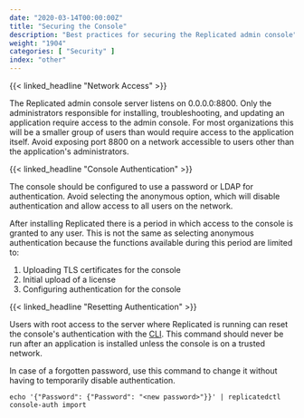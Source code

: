 ```yaml
---
date: "2020-03-14T00:00:00Z"
title: "Securing the Console"
description: "Best practices for securing the Replicated admin console"
weight: "1904"
categories: [ "Security" ]
index: "other"
---
```


{{< linked_headline "Network Access" >}}

The Replicated admin console server listens on 0.0.0.0:8800.
Only the administrators responsible for installing, troubleshooting, and updating an application require access to the admin console.
For most organizations this will be a smaller group of users than would require access to the application itself.
Avoid exposing port 8800 on a network accessible to users other than the application's administrators.

{{< linked_headline "Console Authentication" >}}

The console should be configured to use a password or LDAP for authentication.
Avoid selecting the anonymous option, which will disable authentication and allow access to all users on the network.

After installing Replicated there is a period in which access to the console is granted to any user.
This is not the same as selecting anonymous authentication because the functions available during this period are limited to:

1. Uploading TLS certificates for the console
1. Initial upload of a license
1. Configuring authentication for the console

{{< linked_headline "Resetting Authentication" >}}

Users with root access to the server where Replicated is running can reset the console's authentication with the [CLI](https://help.replicated.com/api/replicatedctl/replicatedctl_console-auth_reset/).
This command should never be run after an application is installed unless the console is on a trusted network.

In case of a forgotten password, use this command to change it without having to temporarily disable authentication.

```
echo '{"Password": {"Password": "<new password>"}}' | replicatedctl console-auth import
```
